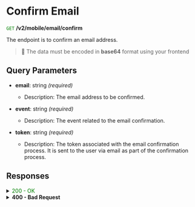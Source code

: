 # Confirm Email

 <span style="color: green;">`GET`</span> **/v2/mobile/email/confirm**

The endpoint is to confirm an email address.

> 🚧 The data must be encoded in **base64** format using your frontend

## Query Parameters

- **email**: string *(required)*
  - Description: The email address to be confirmed.

- **event**: string *(required)*
  - Description: The event related to the email confirmation.

- **token**: string *(required)*
  - Description: The token associated with the email confirmation process. It is sent to the user via email as part of the confirmation process.

## Responses

<details>
<summary><span style="color: green;">200 - OK</span></summary>

The response status code indicates that the request was successfully processed.

**Media type:** `application/json`

- **result:** string
  - Provides information about the outcome of the registration operation.

**Responses example**
```json
{
  "result": "ok"
}
```
</details>

</details>

<details>
<summary><strong>400 - Bad Request</strong></summary>

The response status code indicates that the requested page was not found on the server.

**Media type:** `application/json`


- **message:** string
  - Message displayed to the user.

- **field:** string
  - Specifies the field in the request that caused the error.

- **errorId:** integer
  - Identifier of the error.

- **systemId:** string
  - Identifier of the component.

- **originalMessage:** string
  - The original error message.

- **errorStackTrace:** string
  - The place where the error occurred in the code.

- **data:** object
  - Additional data related to the error, structured as key-value pairs.
    - **additionalProp1:** object
    - **additionalProp2:** object
    - **additionalProp3:** object

- **error:** string
  - Identifier of the error.

**Responses example**

```json
{
  "error": "COMMON",
  "errorId": 0,
  "message": "Sorry for inconvenience. We're fixing the issue. If you have urgent questions, contact support",
  "systemId": "core"
}
```

</details>


